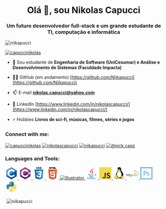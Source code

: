 <h1 align="center">Olá 👋, sou Nikolas Capucci</h1>
<h3 align="center">Um futuro desenvolvedor full-stack e um grande estudante de TI, computação e informática</h3>

<p align="left"> <img src="https://komarev.com/ghpvc/?username=niikapucci&label=Profile%20views&color=0e75b6&style=flat" alt="niikapucci" /> </p>

<p align="left"> <a href="https://twitter.com/capuccinikolas" target="blank"><img src="https://img.shields.io/twitter/follow/capuccinikolas?logo=twitter&style=for-the-badge" alt="capuccinikolas" /></a> </p>

- 🌱 Sou estudante de **Engenharia de Software (UniCesumar) e Análise e Desenvolvimento de Sistemas (Faculdade Impacta)**

- 👨‍💻 GitHub (em andamento) [https://github.com/Niikapucci](https://github.com/Niikapucci)

- 📫 E-mail **nikolas.capucci@yahoo.com**

- 📄 LinkedIn [https://www.linkedin.com/in/nikolascapucci/](https://www.linkedin.com/in/nikolascapucci/)

- ⚡ Hobbies **Livros de sci-fi, músicas, filmes, séries e jogos**

<h3 align="left">Connect with me:</h3>
<p align="left">
<a href="https://twitter.com/capuccinikolas" target="blank"><img align="center" src="https://raw.githubusercontent.com/rahuldkjain/github-profile-readme-generator/master/src/images/icons/Social/twitter.svg" alt="capuccinikolas" height="30" width="40" /></a>
<a href="https://linkedin.com/in/nikolascapucci" target="blank"><img align="center" src="https://raw.githubusercontent.com/rahuldkjain/github-profile-readme-generator/master/src/images/icons/Social/linked-in-alt.svg" alt="nikolascapucci" height="30" width="40" /></a>
<a href="https://fb.com/niikapucci" target="blank"><img align="center" src="https://raw.githubusercontent.com/rahuldkjain/github-profile-readme-generator/master/src/images/icons/Social/facebook.svg" alt="niikapucci" height="30" width="40" /></a>
<a href="https://instagram.com/@nick.capz" target="blank"><img align="center" src="https://raw.githubusercontent.com/rahuldkjain/github-profile-readme-generator/master/src/images/icons/Social/instagram.svg" alt="@nick.capz" height="30" width="40" /></a>
</p>

<h3 align="left">Languages and Tools:</h3>
<p align="left"> <a href="https://www.cprogramming.com/" target="_blank"> <img src="https://raw.githubusercontent.com/devicons/devicon/master/icons/c/c-original.svg" alt="c" width="40" height="40"/> </a> <a href="https://www.w3schools.com/cs/" target="_blank"> <img src="https://raw.githubusercontent.com/devicons/devicon/master/icons/csharp/csharp-original.svg" alt="csharp" width="40" height="40"/> </a> <a href="https://www.w3schools.com/css/" target="_blank"> <img src="https://raw.githubusercontent.com/devicons/devicon/master/icons/css3/css3-original-wordmark.svg" alt="css3" width="40" height="40"/> </a> <a href="https://www.w3.org/html/" target="_blank"> <img src="https://raw.githubusercontent.com/devicons/devicon/master/icons/html5/html5-original-wordmark.svg" alt="html5" width="40" height="40"/> </a> <a href="https://www.adobe.com/in/products/illustrator.html" target="_blank"> <img src="https://www.vectorlogo.zone/logos/adobe_illustrator/adobe_illustrator-icon.svg" alt="illustrator" width="40" height="40"/> </a> <a href="https://www.java.com" target="_blank"> <img src="https://raw.githubusercontent.com/devicons/devicon/master/icons/java/java-original.svg" alt="java" width="40" height="40"/> </a> <a href="https://developer.mozilla.org/en-US/docs/Web/JavaScript" target="_blank"> <img src="https://raw.githubusercontent.com/devicons/devicon/master/icons/javascript/javascript-original.svg" alt="javascript" width="40" height="40"/> </a> <a href="https://www.linux.org/" target="_blank"> <img src="https://raw.githubusercontent.com/devicons/devicon/master/icons/linux/linux-original.svg" alt="linux" width="40" height="40"/> </a> <a href="https://www.mysql.com/" target="_blank"> <img src="https://raw.githubusercontent.com/devicons/devicon/master/icons/mysql/mysql-original-wordmark.svg" alt="mysql" width="40" height="40"/> </a> <a href="https://www.photoshop.com/en" target="_blank"> <img src="https://raw.githubusercontent.com/devicons/devicon/master/icons/photoshop/photoshop-line.svg" alt="photoshop" width="40" height="40"/> </a> <a href="https://www.python.org" target="_blank"> <img src="https://raw.githubusercontent.com/devicons/devicon/master/icons/python/python-original.svg" alt="python" width="40" height="40"/> </a> </p>

<p>&nbsp;<img align="center" src="https://github-readme-stats.vercel.app/api?username=niikapucci&show_icons=true&locale=en" alt="niikapucci" /></p>

